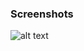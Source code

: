 ### Screenshots

![alt text](https://github.com/andreiseverin/WeaponMod-guns-backup/blob/main/wpn_medkit/Medic%20Kit.png?raw=true)